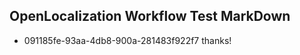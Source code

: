 ## OpenLocalization Workflow Test MarkDown
* 091185fe-93aa-4db8-900a-281483f922f7 thanks!

<!--HONumber=Aug16_HO4-->


